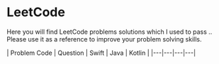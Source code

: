 # LeetCode

Here you will find LeetCode problems solutions which I used to pass .. Please use it as a reference to improve your problem solving skills. 


| Problem Code | Question | Swift | Java | Kotlin |
|---|---|---|---|
